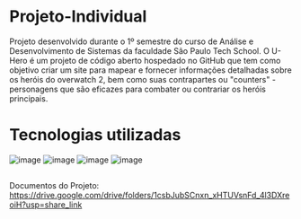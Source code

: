 
# Projeto-Individual
Projeto desenvolvido durante o 1º semestre do curso de Análise e Desenvolvimento de Sistemas da faculdade São Paulo Tech School. O U-Hero é um projeto de código aberto hospedado no GitHub que tem como objetivo criar um site para mapear e fornecer informações detalhadas sobre os heróis do overwatch 2, bem como suas contrapartes ou "counters" - personagens que são eficazes para combater ou contrariar os heróis principais.



# Tecnologias utilizadas

![image](https://img.shields.io/badge/HTML5-E34F26?style=for-the-badge&logo=html5&logoColor=white)
![image](https://img.shields.io/badge/CSS3-1572B6?style=for-the-badge&logo=css3&logoColor=white)
![image](https://img.shields.io/badge/JavaScript-F7DF1E?style=for-the-badge&logo=javascript&logoColor=black)
![image](https://img.shields.io/badge/MySQL-005C84?style=for-the-badge&logo=mysql&logoColor=white)

##

Documentos do Projeto: https://drive.google.com/drive/folders/1csbJubSCnxn_xHTUVsnFd_4l3DXreoiH?usp=share_link

